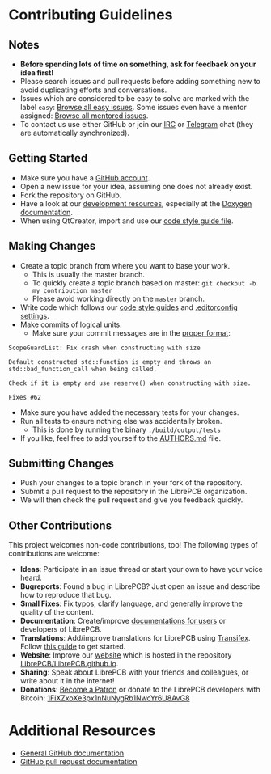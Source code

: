 # Contributing Guidelines

## Notes

- **Before spending lots of time on something, ask for feedback on your idea first!**
- Please search issues and pull requests before adding something new to avoid duplicating efforts and conversations.
- Issues which are considered to be easy to solve are marked with the label `easy`:
  [Browse all easy issues](https://github.com/LibrePCB/LibrePCB/labels/easy).
  Some issues even have a mentor assigned:
  [Browse all mentored issues](https://github.com/LibrePCB/LibrePCB/labels/mentored).
- To contact us use either GitHub or join our [IRC](https://webchat.freenode.net/?channels=#librepcb)
  or [Telegram](https://telegram.me/LibrePCB_dev) chat (they are automatically synchronized).

## Getting Started

- Make sure you have a [GitHub account](https://github.com/signup/free).
- Open a new issue for your idea, assuming one does not already exist.
- Fork the repository on GitHub.
- Have a look at our [development resources](https://github.com/LibrePCB/LibrePCB/tree/master/dev),
  especially at the [Doxygen documentation](https://doxygen.librepcb.org/master/).
- When using QtCreator, import and use our [code style guide file](https://github.com/LibrePCB/LibrePCB/blob/master/dev/CodingStyle_QtCreator.xml).

## Making Changes

- Create a topic branch from where you want to base your work.
  - This is usually the master branch.
  - To quickly create a topic branch based on master:
    `git checkout -b my_contribution master`
  - Please avoid working directly on the `master` branch.
- Write code which follows our [code style guides](https://doxygen.librepcb.org/master/df/d24/doc_code_style_guide.html)
  and [.editorconfig settings](https://github.com/LibrePCB/LibrePCB/blob/master/.editorconfig).
- Make commits of logical units.
  - Make sure your commit messages are in the [proper format](http://chris.beams.io/posts/git-commit/):
```
ScopeGuardList: Fix crash when constructing with size

Default constructed std::function is empty and throws an
std::bad_function_call when being called.

Check if it is empty and use reserve() when constructing with size.

Fixes #62
```
- Make sure you have added the necessary tests for your changes.
- Run all tests to ensure nothing else was accidentally broken.
  - This is done by running the binary `./build/output/tests`
- If you like, feel free to add yourself to the
  [AUTHORS.md](https://github.com/LibrePCB/LibrePCB/blob/master/AUTHORS.md) file.

## Submitting Changes

- Push your changes to a topic branch in your fork of the repository.
- Submit a pull request to the repository in the LibrePCB organization.
- We will then check the pull request and give you feedback quickly.

## Other Contributions

This project welcomes non-code contributions, too! The following types of contributions are welcome:

- **Ideas**: Participate in an issue thread or start your own to have your voice heard.
- **Bugreports**: Found a bug in LibrePCB? Just open an issue and describe how to reproduce that bug.
- **Small Fixes**: Fix typos, clarify language, and generally improve the quality of the content.
- **Documentation**: Create/improve [documentations for users](https://github.com/LibrePCB/librepcb-doc)
  or developers of LibrePCB.
- **Translations**: Add/improve translations for LibrePCB using
  [Transifex](https://www.transifex.com/librepcb/librepcb-application/dashboard/).
  Follow [this guide](https://docs.transifex.com/getting-started/translators) to
  get started.
- **Website**: Improve our [website](http://librepcb.org) which is hosted in the repository [LibrePCB/LibrePCB.github.io](https://github.com/LibrePCB/LibrePCB.github.io).
- **Sharing**: Speak about LibrePCB with your friends and colleagues, or write about it in the internet!
- **Donations**: [Become a Patron](https://www.patreon.com/librepcb)
  or donate to the LibrePCB developers with Bitcoin:
  [1FiXZxoXe3px1nNuNygRb1NwcYr6U8AvG8](bitcoin:1FiXZxoXe3px1nNuNygRb1NwcYr6U8AvG8)

# Additional Resources

- [General GitHub documentation](https://help.github.com/)
- [GitHub pull request documentation](https://help.github.com/send-pull-requests/)
